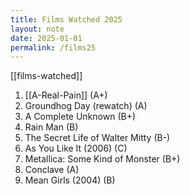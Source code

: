 ```yaml
---
title: Films Watched 2025
layout: note
date: 2025-01-01
permalink: /films25
---
```


[[films-watched]]

1. [[A-Real-Pain]] (A+)
2. Groundhog Day (rewatch) (A)
3. A Complete Unknown (B+)
4. Rain Man (B)
5. The Secret Life of Walter Mitty (B-)
6. As You Like It (2006) (C)
7. Metallica: Some Kind of Monster (B+)
8. Conclave (A)
9. Mean Girls (2004) (B)